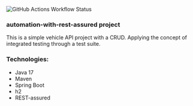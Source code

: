![GitHub Actions Workflow Status](https://img.shields.io/github/actions/workflow/status/LucasBonanno/automation-with-rest-assured/application.yml)


### automation-with-rest-assured project

This is a simple vehicle API project with a CRUD. Applying the concept of integrated testing through a test suite.

### Technologies:

- Java 17
- Maven
- Spring Boot
- h2
- REST-assured